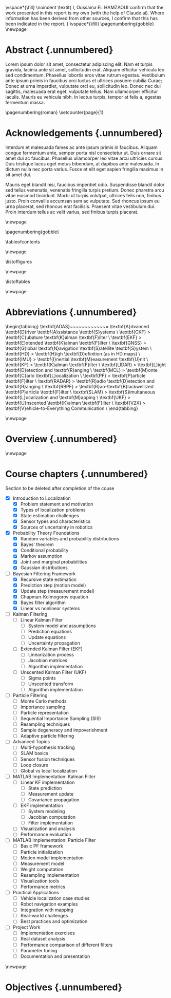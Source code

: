 <!-- This page is for an official declaration. -->

\vspace*{\fill}
\noindent
\textit{
I, Oussama EL HAMZAOUI confirm that the work presented in this report is my own (with the help of Claude.ai). Where information has been derived from other sources, I confirm that this has been indicated in the report.
}
\vspace*{\fill}
\pagenumbering{gobble}
\newpage
<!--  -->

# Abstract {.unnumbered}

<!-- This is the abstract -->

Lorem ipsum dolor sit amet, consectetur adipiscing elit. Nam et turpis gravida, lacinia ante sit amet, sollicitudin erat. Aliquam efficitur vehicula leo sed condimentum. Phasellus lobortis eros vitae rutrum egestas. Vestibulum ante ipsum primis in faucibus orci luctus et ultrices posuere cubilia Curae; Donec at urna imperdiet, vulputate orci eu, sollicitudin leo. Donec nec dui sagittis, malesuada erat eget, vulputate tellus. Nam ullamcorper efficitur iaculis. Mauris eu vehicula nibh. In lectus turpis, tempor at felis a, egestas fermentum massa.

\pagenumbering{roman}
\setcounter{page}{1}

# Acknowledgements {.unnumbered}

<!-- This is for acknowledging all of the people who helped out -->

Interdum et malesuada fames ac ante ipsum primis in faucibus. Aliquam congue fermentum ante, semper porta nisl consectetur ut. Duis ornare sit amet dui ac faucibus. Phasellus ullamcorper leo vitae arcu ultricies cursus. Duis tristique lacus eget metus bibendum, at dapibus ante malesuada. In dictum nulla nec porta varius. Fusce et elit eget sapien fringilla maximus in sit amet dui.

Mauris eget blandit nisi, faucibus imperdiet odio. Suspendisse blandit dolor sed tellus venenatis, venenatis fringilla turpis pretium. Donec pharetra arcu vitae euismod tincidunt. Morbi ut turpis volutpat, ultrices felis non, finibus justo. Proin convallis accumsan sem ac vulputate. Sed rhoncus ipsum eu urna placerat, sed rhoncus erat facilisis. Praesent vitae vestibulum dui. Proin interdum tellus ac velit varius, sed finibus turpis placerat.

<!-- Use the \newpage command to force a new page -->

\newpage

<!-- This is for table of content -->

\pagenumbering{gobble}

\tableofcontents

\newpage

<!-- This is for the list of figures -->

\listoffigures
<!--
The \listoffigures will use short captions first, and the whole caption if none is present. To keep this list readable, ensure each figure has a short caption, e.g.
![main_text_caption](source/figures/my_image.pdf ){#fig:mylabel}{ width=50% short-caption="short caption"}

-->
\newpage


<!-- This is for the list of tables -->

\listoftables

\newpage

<!--
The \listoftables will use short captions first, and the whole caption if none is present. To keep this list readable, ensure each figure has a short caption, e.g.

+----------+----------+----------+
|   Test   |  Test2   |  Test3   |
+----------+----------+----------+
|    20    |    22    |    23    |
+----------+----------+----------+
|    34    |    35    |    36    |
+----------+----------+----------+
:  Long caption []{#tbl:tbl_ref short-caption="short caption"}

You MUST include the empty square brackets before the curly brackets.

format to use
-----------------------------------------------------------------------------------
Landmass    \%      Number of   Dolphins per    How Many    How Many    Forbidden
            stuff   Owls        Capita          Foos        Bars        Float
----------  ------  ---------   -------------   ---------   --------    -----------
North       94%     20,028      17,465          12,084      20,659      1.71
America                                                               

Benguerir   99%     65498       256,54          565656      5489        2454
-----------------------------------------------------------------------------------

: Important data for various land masses. []{short-caption="Table short caption"}


-->

<!-- This is for the list of abbreviations -->

# Abbreviations {.unnumbered}

\begin{tabbing}
\textbf{ADAS}~~~~~~~~~~~~\= \textbf{A}dvanced \textbf{D}river \textbf{A}ssistance \textbf{S}ystems \\
\textbf{CKF}    \> \textbf{C}ubature \textbf{K}alman \textbf{F}ilter \\
\textbf{EKF}    \> \textbf{E}xtended \textbf{K}alman \textbf{F}ilter \\
\textbf{GNSS}   \> \textbf{G}lobal \textbf{N}avigation \textbf{S}atellite \textbf{S}ystem \\
\textbf{HD}     \> \textbf{H}igh \textbf{D}efinition (as in HD maps) \\
\textbf{IMU}    \> \textbf{I}nertial \textbf{M}easurement \textbf{U}nit \\
\textbf{KF}     \> \textbf{K}alman \textbf{F}ilter \\
\textbf{LIDAR}  \> \textbf{L}ight \textbf{D}etection and \textbf{R}anging \\
\textbf{MCL}    \> \textbf{M}onte \textbf{C}arlo \textbf{L}ocalization \\
\textbf{PF}     \> \textbf{P}article \textbf{F}ilter \\
\textbf{RADAR}  \> \textbf{R}adio \textbf{D}etection and \textbf{R}anging \\
\textbf{RBPF}   \> \textbf{R}ao-\textbf{B}lackwellized \textbf{P}article \textbf{F}ilter \\
\textbf{SLAM}   \> \textbf{S}imultaneous \textbf{L}ocalization and \textbf{M}apping \\
\textbf{UKF}    \> \textbf{U}nscented \textbf{K}alman \textbf{F}ilter \\
\textbf{V2X}    \> \textbf{V}ehicle-to-Everything Communication \\
\end{tabbing}

\newpage

# Overview {.unnumbered}

\newpage
# Course chapters {.unnumbered}
Section to be deleted after completion of the couse

- [x] Introduction to Localization
    - [x] Problem statement and motivation
    - [x] Types of localization problems
    - [x] State estimation challenges
    - [x] Sensor types and characteristics
    - [x] Sources of uncertainty in robotics
- [x] Probability Theory Foundations
    - [x] Random variables and probability distributions
    - [x] Bayes' theorem
    - [x] Conditional probability
    - [x] Markov assumption
    - [x] Joint and marginal probabilities
    - [x] Gaussian distributions
- [ ] Bayesian Filtering Framework
    - [x] Recursive state estimation
    - [x] Prediction step (motion model)
    - [x] Update step (measurement model)
    - [x] Chapman-Kolmogorov equation
    - [x] Bayes filter algorithm
    - [x] Linear vs nonlinear systems
- [ ] Kalman Filtering
    - [ ] Linear Kalman Filter
        - [ ] System model and assumptions
        - [ ] Prediction equations
        - [ ] Update equations
        - [ ] Uncertainty propagation
    - [ ] Extended Kalman Filter (EKF)
        - [ ] Linearization process
        - [ ] Jacobian matrices
        - [ ] Algorithm implementation
    - [ ] Unscented Kalman Filter (UKF)
        - [ ] Sigma points
        - [ ] Unscented transform
        - [ ] Algorithm implementation
- [ ] Particle Filtering
    - [ ] Monte Carlo methods
    - [ ] Importance sampling
    - [ ] Particle representation
    - [ ] Sequential Importance Sampling (SIS)
    - [ ] Resampling techniques
    - [ ] Sample degeneracy and impoverishment
    - [ ] Adaptive particle filtering
- [ ] Advanced Topics
    - [ ] Multi-hypothesis tracking
    - [ ] SLAM basics
    - [ ] Sensor fusion techniques
    - [ ] Loop closure
    - [ ] Global vs local localization
- [ ] MATLAB Implementation: Kalman Filter
    - [ ] Linear KF implementation
        - [ ] State prediction
        - [ ] Measurement update
        - [ ] Covariance propagation
    - [ ] EKF implementation
        - [ ] System modeling
        - [ ] Jacobian computation
        - [ ] Filter implementation
    - [ ] Visualization and analysis
    - [ ] Performance evaluation
- [ ] MATLAB Implementation: Particle Filter
    - [ ] Basic PF framework
    - [ ] Particle initialization
    - [ ] Motion model implementation
    - [ ] Measurement model
    - [ ] Weight computation
    - [ ] Resampling implementation
    - [ ] Visualization tools
    - [ ] Performance metrics
- [ ] Practical Applications
    - [ ] Vehicle localization case studies
    - [ ] Robot navigation examples
    - [ ] Integration with mapping
    - [ ] Real-world challenges
    - [ ] Best practices and optimization
- [ ] Project Work
    - [ ] Implementation exercises
    - [ ] Real dataset analysis
    - [ ] Performance comparison of different filters
    - [ ] Parameter tuning
    - [ ] Documentation and presentation

<!-- 
Would you like me to elaborate on any specific chapter or create detailed content for a particular section? -->

\newpage
# Objectives {.unnumbered}



